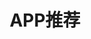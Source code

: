 ---
layout: blog_by_category
title: 'APP推荐'
header-img: "http://7xqmgj.com1.z0.glb.clouddn.com/2016-10-25-04077_monuments_1920x1080.jpg"
category: App
permalink: /App/
---